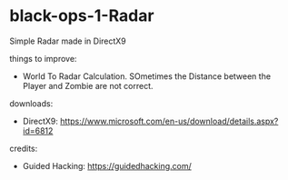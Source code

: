 # black-ops-1-Radar

Simple Radar made in DirectX9

things to improve:

- World To Radar Calculation. SOmetimes the Distance between the Player and Zombie are not correct. 

downloads:

- DirectX9: https://www.microsoft.com/en-us/download/details.aspx?id=6812

credits:
- Guided Hacking: https://guidedhacking.com/
